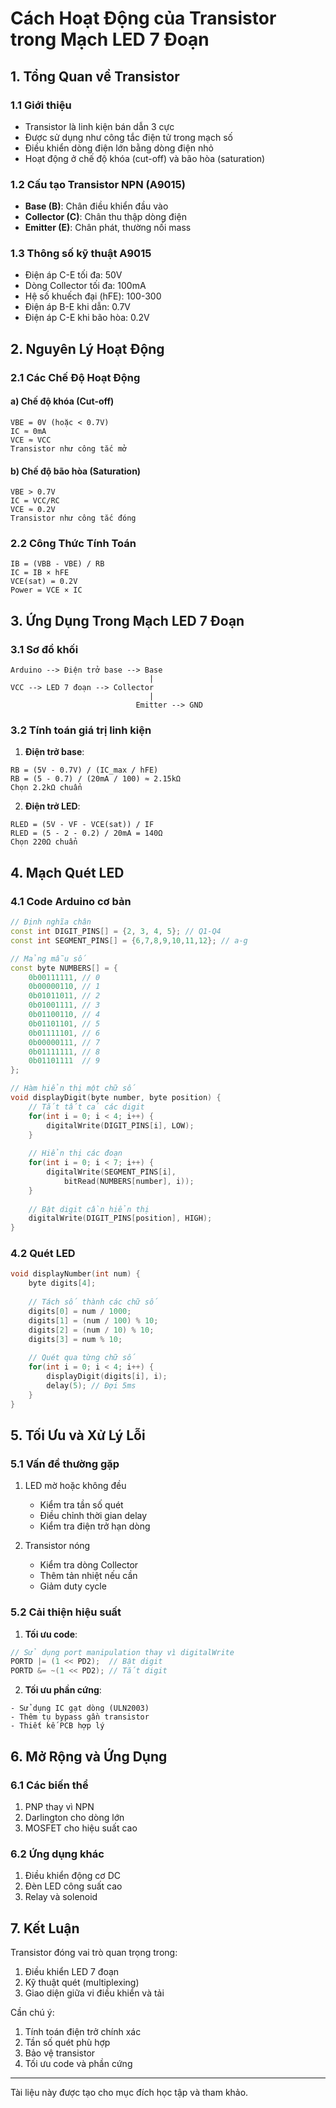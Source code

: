 # Cách Hoạt Động của Transistor trong Mạch LED 7 Đoạn

## 1. Tổng Quan về Transistor

### 1.1 Giới thiệu
- Transistor là linh kiện bán dẫn 3 cực
- Được sử dụng như công tắc điện tử trong mạch số
- Điều khiển dòng điện lớn bằng dòng điện nhỏ
- Hoạt động ở chế độ khóa (cut-off) và bão hòa (saturation)

### 1.2 Cấu tạo Transistor NPN (A9015)
- **Base (B)**: Chân điều khiển đầu vào
- **Collector (C)**: Chân thu thập dòng điện
- **Emitter (E)**: Chân phát, thường nối mass

### 1.3 Thông số kỹ thuật A9015
- Điện áp C-E tối đa: 50V
- Dòng Collector tối đa: 100mA
- Hệ số khuếch đại (hFE): 100-300
- Điện áp B-E khi dẫn: 0.7V
- Điện áp C-E khi bão hòa: 0.2V

## 2. Nguyên Lý Hoạt Động

### 2.1 Các Chế Độ Hoạt Động

#### a) Chế độ khóa (Cut-off)
```
VBE = 0V (hoặc < 0.7V)
IC ≈ 0mA
VCE ≈ VCC
Transistor như công tắc mở
```

#### b) Chế độ bão hòa (Saturation)
```
VBE > 0.7V
IC = VCC/RC
VCE ≈ 0.2V
Transistor như công tắc đóng
```

### 2.2 Công Thức Tính Toán
```
IB = (VBB - VBE) / RB
IC = IB × hFE
VCE(sat) = 0.2V
Power = VCE × IC
```

## 3. Ứng Dụng Trong Mạch LED 7 Đoạn

### 3.1 Sơ đồ khối
```
Arduino --> Điện trở base --> Base
                               |
VCC --> LED 7 đoạn --> Collector
                               |
                            Emitter --> GND
```

### 3.2 Tính toán giá trị linh kiện
1. **Điện trở base**:
```
RB = (5V - 0.7V) / (IC_max / hFE)
RB = (5 - 0.7) / (20mA / 100) ≈ 2.15kΩ
Chọn 2.2kΩ chuẩn
```

2. **Điện trở LED**:
```
RLED = (5V - VF - VCE(sat)) / IF
RLED = (5 - 2 - 0.2) / 20mA = 140Ω
Chọn 220Ω chuẩn
```

## 4. Mạch Quét LED

### 4.1 Code Arduino cơ bản
```cpp
// Định nghĩa chân
const int DIGIT_PINS[] = {2, 3, 4, 5}; // Q1-Q4
const int SEGMENT_PINS[] = {6,7,8,9,10,11,12}; // a-g

// Mảng mẫu số
const byte NUMBERS[] = {
    0b00111111, // 0
    0b00000110, // 1
    0b01011011, // 2
    0b01001111, // 3
    0b01100110, // 4
    0b01101101, // 5
    0b01111101, // 6
    0b00000111, // 7
    0b01111111, // 8
    0b01101111  // 9
};

// Hàm hiển thị một chữ số
void displayDigit(byte number, byte position) {
    // Tắt tất cả các digit
    for(int i = 0; i < 4; i++) {
        digitalWrite(DIGIT_PINS[i], LOW);
    }
    
    // Hiển thị các đoạn
    for(int i = 0; i < 7; i++) {
        digitalWrite(SEGMENT_PINS[i], 
            bitRead(NUMBERS[number], i));
    }
    
    // Bật digit cần hiển thị
    digitalWrite(DIGIT_PINS[position], HIGH);
}
```

### 4.2 Quét LED
```cpp
void displayNumber(int num) {
    byte digits[4];
    
    // Tách số thành các chữ số
    digits[0] = num / 1000;
    digits[1] = (num / 100) % 10;
    digits[2] = (num / 10) % 10;
    digits[3] = num % 10;
    
    // Quét qua từng chữ số
    for(int i = 0; i < 4; i++) {
        displayDigit(digits[i], i);
        delay(5); // Đợi 5ms
    }
}
```

## 5. Tối Ưu và Xử Lý Lỗi

### 5.1 Vấn đề thường gặp
1. LED mờ hoặc không đều
   - Kiểm tra tần số quét
   - Điều chỉnh thời gian delay
   - Kiểm tra điện trở hạn dòng

2. Transistor nóng
   - Kiểm tra dòng Collector
   - Thêm tản nhiệt nếu cần
   - Giảm duty cycle

### 5.2 Cải thiện hiệu suất
1. **Tối ưu code**:
```cpp
// Sử dụng port manipulation thay vì digitalWrite
PORTD |= (1 << PD2);  // Bật digit
PORTD &= ~(1 << PD2); // Tắt digit
```

2. **Tối ưu phần cứng**:
```
- Sử dụng IC gạt dòng (ULN2003)
- Thêm tụ bypass gần transistor
- Thiết kế PCB hợp lý
```

## 6. Mở Rộng và Ứng Dụng

### 6.1 Các biến thể
1. PNP thay vì NPN
2. Darlington cho dòng lớn
3. MOSFET cho hiệu suất cao

### 6.2 Ứng dụng khác
1. Điều khiển động cơ DC
2. Đèn LED công suất cao
3. Relay và solenoid

## 7. Kết Luận

Transistor đóng vai trò quan trọng trong:
1. Điều khiển LED 7 đoạn
2. Kỹ thuật quét (multiplexing)
3. Giao diện giữa vi điều khiển và tải

Cần chú ý:
1. Tính toán điện trở chính xác
2. Tần số quét phù hợp
3. Bảo vệ transistor
4. Tối ưu code và phần cứng

---

Tài liệu này được tạo cho mục đích học tập và tham khảo.
